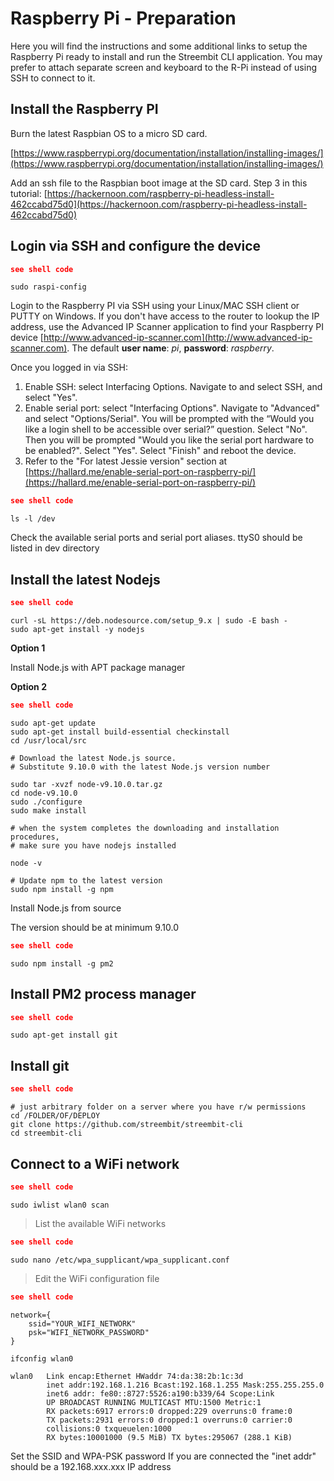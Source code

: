 # Raspberry Pi - Preparation

Here you will find the instructions and some additional links to setup the Raspberry Pi ready to install and run the Streembit CLI application.  You may prefer to attach separate screen and keyboard to the R-Pi instead of using SSH to connect to it.

## Install the Raspberry PI

Burn the latest Raspbian OS to a micro SD card.

[https://www.raspberrypi.org/documentation/installation/installing-images/](https://www.raspberrypi.org/documentation/installation/installing-images/)

Add an ssh file to the Raspbian boot image at the SD card. Step 3 in this tutorial:
[https://hackernoon.com/raspberry-pi-headless-install-462ccabd75d0](https://hackernoon.com/raspberry-pi-headless-install-462ccabd75d0)

## Login via SSH and configure the device

```json
see shell code
```
```shell
sudo raspi-config
```
Login to the Raspberry PI via SSH using your Linux/MAC SSH client or PUTTY on Windows. If you don't have access to the router to lookup the IP address, use the Advanced IP Scanner application to find your Raspberry PI device [http://www.advanced-ip-scanner.com](http://www.advanced-ip-scanner.com).
The default **user name**: *pi*, **password**: *raspberry*.

Once you logged in via SSH:
  1. Enable SSH: select Interfacing Options. Navigate to and select SSH, and select "Yes".
  2. Enable serial port: select "Interfacing Options". Navigate to "Advanced" and select "Options/Serial". You will be prompted with the “Would you like a login shell to be accessible over serial?” question. Select "No". Then you will be prompted "Would you like the serial port hardware to be enabled?". Select "Yes". Select "Finish" and reboot the device.
  3. Refer to the "For latest Jessie version" section at [https://hallard.me/enable-serial-port-on-raspberry-pi/](https://hallard.me/enable-serial-port-on-raspberry-pi/)

```json
see shell code
```
```shell
ls -l /dev
```

Check the available serial ports and serial port aliases.
ttyS0 should be listed in dev directory

## Install the latest Nodejs

```json
see shell code
```
```shell
curl -sL https://deb.nodesource.com/setup_9.x | sudo -E bash -
sudo apt-get install -y nodejs
```

**Option 1**

Install Node.js with APT package manager


**Option 2**

```json
see shell code
```
```shell
sudo apt-get update
sudo apt-get install build-essential checkinstall
cd /usr/local/src

# Download the latest Node.js source.
# Substitute 9.10.0 with the latest Node.js version number

sudo tar -xvzf node-v9.10.0.tar.gz
cd node-v9.10.0
sudo ./configure
sudo make install

# when the system completes the downloading and installation procedures,
# make sure you have nodejs installed

node -v

# Update npm to the latest version
sudo npm install -g npm
```

Install Node.js from source

The version should be at minimum 9.10.0


```json
see shell code
```
```shell
sudo npm install -g pm2
```
## Install PM2 process manager

```json
see shell code
```
```shell
sudo apt-get install git
```

## Install git

```json
see shell code
```
```shell
# just arbitrary folder on a server where you have r/w permissions
cd /FOLDER/OF/DEPLOY
git clone https://github.com/streembit/streembit-cli
cd streembit-cli
```

## Connect to a WiFi network

```json
see shell code
```
```shell
sudo iwlist wlan0 scan
```

> List the available WiFi networks


```json
see shell code
```
```shell
sudo nano /etc/wpa_supplicant/wpa_supplicant.conf
```
> Edit the WiFi configuration file

```json
see shell code
```
```shell
network={
    ssid="YOUR_WIFI_NETWORK"
    psk="WIFI_NETWORK_PASSWORD"
}

ifconfig wlan0

wlan0   Link encap:Ethernet HWaddr 74:da:38:2b:1c:3d
        inet addr:192.168.1.216 Bcast:192.168.1.255 Mask:255.255.255.0
        inet6 addr: fe80::8727:5526:a190:b339/64 Scope:Link
        UP BROADCAST RUNNING MULTICAST MTU:1500 Metric:1
        RX packets:6917 errors:0 dropped:229 overruns:0 frame:0
        TX packets:2931 errors:0 dropped:1 overruns:0 carrier:0
        collisions:0 txqueuelen:1000
        RX bytes:10001000 (9.5 MiB) TX bytes:295067 (288.1 KiB)
```

Set the SSID and WPA-PSK password
If you are connected the "inet addr" should be a 192.168.xxx.xxx IP address
